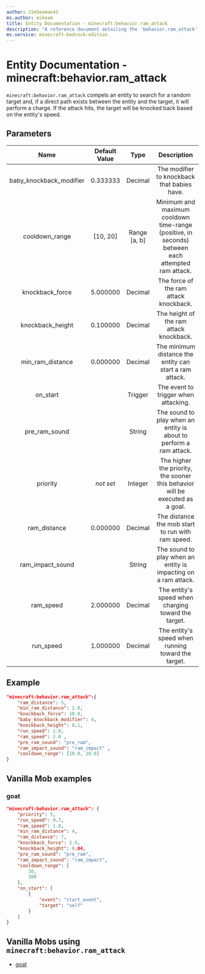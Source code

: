 ```yaml
---
author: JimSeaman42
ms.author: mikeam
title: Entity Documentation - minecraft:behavior.ram_attack
description: "A reference document detailing the 'behavior.ram_attack' entity goal"
ms.service: minecraft-bedrock-edition
---
```


# Entity Documentation - minecraft:behavior.ram_attack

`minecraft:behavior.ram_attack` compels an entity to search for a random target and, if a direct path exists between the entity and the target, it will perform a charge. If the attack hits, the target will be knocked back based on the entity's speed.

## Parameters

| Name| Default Value| Type| Description |
|:-----------:|:-----------:|:-----------:|:-----------:|
| baby_knockback_modifier| 0.333333| Decimal| The modifier to knockback that babies have. |
| cooldown_range| [10, 20]| Range [a, b]| Minimum and maximum cooldown time-range (positive, in seconds) between each attempted ram attack. |
| knockback_force| 5.000000| Decimal| The force of the ram attack knockback. |
| knockback_height| 0.100000| Decimal| The height of the ram attack knockback. |
| min_ram_distance| 0.000000| Decimal| The minimum distance the entity can start a ram attack. |
| on_start| | Trigger| The event to trigger when attacking. |
| pre_ram_sound| | String| The sound to play when an entity is about to perform a ram attack. |
|priority|*not set*|Integer|The higher the priority, the sooner this behavior will be executed as a goal.|
| ram_distance| 0.000000| Decimal| The distance the mob start to run with ram speed. |
| ram_impact_sound| | String| The sound to play when an entity is impacting on a ram attack. |
| ram_speed| 2.000000| Decimal| The entity's speed when charging toward the target. |
| run_speed| 1.000000| Decimal| The entity's speed when running toward the target. |

## Example

```json
"minecraft:behavior.ram_attack":{
    "ram_distance": 5,
    "min_ram_distance": 2.0,
    "knockback_force": 10.0,
    "baby_knockback_modifier": 4,
    "knockback_height": 0.1,
    "run_speed": 1.0,
    "ram_speed": 2.0 ,
    "pre_ram_sound": "pre_ram",
    "ram_impact_sound": "ram_impact" ,
    "cooldown_range": [10.0, 20.0]
}
```

## Vanilla Mob examples

### goat

```json
"minecraft:behavior.ram_attack": {
    "priority": 5,
    "run_speed": 0.7,
    "ram_speed": 1.8,
    "min_ram_distance": 4,
    "ram_distance": 7,
    "knockback_force": 2.5,
    "knockback_height": 0.04,
    "pre_ram_sound": "pre_ram",
    "ram_impact_sound": "ram_impact",
    "cooldown_range": [
        30,
        300
    ],
    "on_start": [
        {
            "event": "start_event",
            "target": "self"
        }
    ]
}
```

## Vanilla Mobs using `minecraft:behavior.ram_attack`

- [goat](../../../../Source/VanillaBehaviorPack_Snippets/entities/goat.md)
